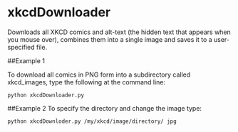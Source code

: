 xkcdDownloader
==============

Downloads all XKCD comics and alt-text (the hidden text that appears when you mouse over), 
combines them into a single image and saves it to a user-specified file.

##Example 1

To download all comics in PNG form into a subdirectory called xkcd_images, type the following at the command line:

`python xkcdDownloader.py`

##Example 2
To specify the directory and change the image type:

`python xkcdDownloder.py /my/xkcd/image/directory/ jpg`